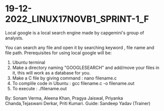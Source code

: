 # 19-12-2022_LINUX17NOVB1_SPRINT-1_F

Local google is a local search engine made by capgemini's group of analysts.

You can search any file and open it by searching keyword , file name and file path.
Prerequisites for using local google will be:
1. Ubuntu terminal
2. Make a directory naming "GOOGLESEARCH" and add/move your files in it, this will work as a database for you.
3. Make a C file by giving command : nano filename.c
4. To complile code in Ubuntu : gcc filename.c -o filename.out
5. To execute : ./filename.out

By: Sonam Verma, Aleena Khan, Pragya Jaiswal, Priyanka Chanda,Tejaswani Derkar, Priti Kumari.
Guide: Sandeep Yadav (Trainer)
